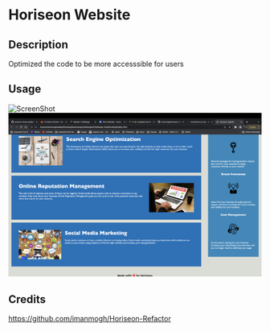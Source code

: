 # Horiseon Website

## Description

Optimized the code to be more accesssible for users

## Usage

![ScreenShot](assets/images/Screenshot-1.png)
![ScreenShot](Develop/assets/images/Screenshot-2.png)


## Credits
https://github.com/imanmogh/Horiseon-Refactor
